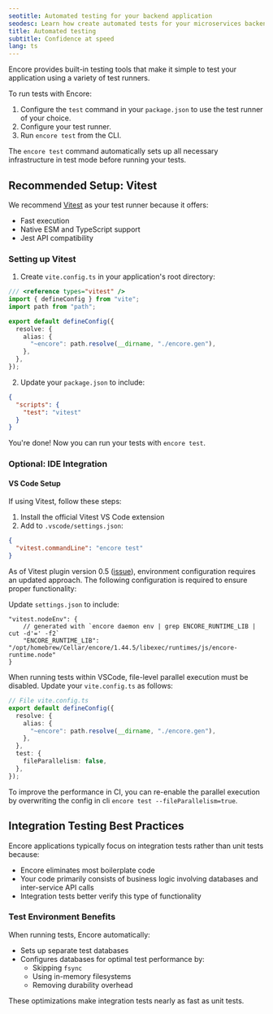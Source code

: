 ```yaml
---
seotitle: Automated testing for your backend application
seodesc: Learn how create automated tests for your microservices backend application, and run them automatically on deploy using Go and Encore.
title: Automated testing
subtitle: Confidence at speed
lang: ts
---
```


Encore provides built-in testing tools that make it simple to test your application using a variety of test runners.

To run tests with Encore:

1. Configure the `test` command in your `package.json` to use the test runner of your choice.
2. Configure your test runner.
3. Run `encore test` from the CLI.

The `encore test` command automatically sets up all necessary infrastructure in test mode before running your tests.

<GitHubLink 
    href="https://github.com/encoredev/examples/tree/main/ts/uptime" 
    desc="Uptime monitoring app with API endpoint unit tests written in Vitest." 
/>

## Recommended Setup: Vitest

We recommend [Vitest](https://vitest.dev) as your test runner because it offers:
- Fast execution
- Native ESM and TypeScript support
- Jest API compatibility

### Setting up Vitest

1. Create `vite.config.ts` in your application's root directory:

```ts
/// <reference types="vitest" />
import { defineConfig } from "vite";
import path from "path";

export default defineConfig({
  resolve: {
    alias: {
      "~encore": path.resolve(__dirname, "./encore.gen"),
    },
  },
});
```

2. Update your `package.json` to include:

```json
{
  "scripts": {
    "test": "vitest"
  }
}
```

You're done! Now you can run your tests with `encore test`.

### Optional: IDE Integration

#### VS Code Setup

If using Vitest, follow these steps:
1. Install the official Vitest VS Code extension
2. Add to `.vscode/settings.json`:

```json
{
  "vitest.commandLine": "encore test"
}
```

As of Vitest plugin version 0.5 ([issue](https://github.com/vitest-dev/vscode/issues/306)), environment configuration requires an updated approach. The following configuration is required to ensure proper functionality:

Update `settings.json` to include:

```jsonc
"vitest.nodeEnv": {
    // generated with `encore daemon env | grep ENCORE_RUNTIME_LIB | cut -d'=' -f2`
    "ENCORE_RUNTIME_LIB": "/opt/homebrew/Cellar/encore/1.44.5/libexec/runtimes/js/encore-runtime.node"
}
```

When running tests within VSCode, file-level parallel execution must be disabled. Update your `vite.config.ts` as follows:

```typescript
// File vite.config.ts
export default defineConfig({
  resolve: {
    alias: {
      "~encore": path.resolve(__dirname, "./encore.gen"),
    },
  },
  test: {
    fileParallelism: false,
  },
});
```

To improve the performance in CI, you can re-enable the parallel execution by overwriting the config in cli `encore test --fileParallelism=true`.

## Integration Testing Best Practices

Encore applications typically focus on integration tests rather than unit tests because:

- Encore eliminates most boilerplate code
- Your code primarily consists of business logic involving databases and inter-service API calls
- Integration tests better verify this type of functionality

### Test Environment Benefits

When running tests, Encore automatically:
- Sets up separate test databases
- Configures databases for optimal test performance by:
  - Skipping `fsync`
  - Using in-memory filesystems
  - Removing durability overhead

These optimizations make integration tests nearly as fast as unit tests.

